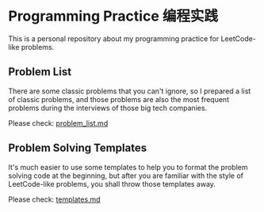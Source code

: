 # Programming Practice 编程实践
This is a personal repository about my programming practice for LeetCode-like problems.

## Problem List
There are some classic problems that you can't ignore, so I prepared a list of classic problems, and those problems are also the most frequent problems during the interviews of those big tech companies.

Please check:
[problem_list.md](problem_list.md)

## Problem Solving Templates
It's much easier to use some templates to help you to format the problem solving code at the beginning, but after you are familiar with the style of LeetCode-like problems, you shall throw those templates away.

Please check:
[templates.md](templates.md)
